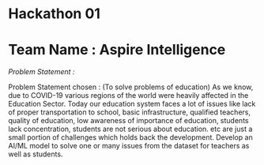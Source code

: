 
#            Hackathon 01
#       Team Name : Aspire Intelligence


*Problem Statement :*

Problem Statement chosen :
(To solve problems of education) As we know, due to COVID-19 various regions of the world were heavily affected in the Education Sector. Today our education system faces a lot of issues like lack of proper transportation to school, basic infrastructure, qualified teachers, quality of education, low awareness of importance of education, students lack concentration, students are not serious about education. etc are just a small portion of challenges which holds back the development. Develop an AI/ML model to solve one or many issues from the dataset for teachers as well as students.
